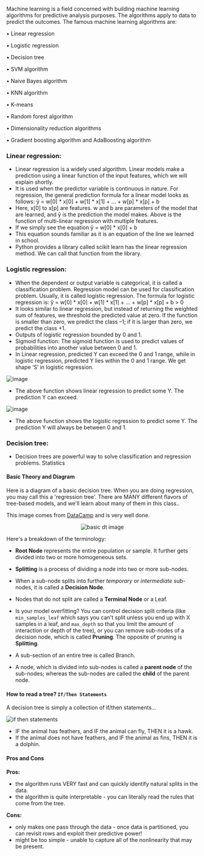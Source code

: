 Machine learning is a field concerned with building machine learning algorithms for predictive analysis purposes. The algorithms apply to data to predict the outcomes. The famous machine learning algorithms are:

•	Linear regression

•	Logistic regression

•	Decision tree

•	SVM algorithm

•	Naive Bayes algorithm

•	KNN algorithm

•	K-means

•	Random forest algorithm

•	Dimensionality reduction algorithms

•	Gradient boosting algorithm and AdaBoosting algorithm


### Linear regression:

- Linear regression is a widely used algorithm. Linear models make a prediction using a linear function of the input features, which we will explain shortly.
- It is used when the predictor variable is continuous in nature. For regression, the general prediction formula for a linear model looks as follows: ŷ = w[0] * x[0] + w[1] * x[1] + ... + w[p] * x[p] + b
- Here, x[0] to x[p] are features. w and b are parameters of the model that are learned, and ŷ is the prediction the model makes. Above is the function of multi-linear regression with multiple features.
- If we simply see the equation
ŷ = w[0] * x[0] + b
- This equation sounds familiar as it is an equation of the line we learned in school.
- Python provides a library called scikit learn has the linear regression method. We can call that function from the library.

### Logistic regression:

-	When the dependent or output variable is categorical, it is called a classification problem. Regression model can be used for classification problem. Usually, it is called logistic regression. The formula for logistic regression is:
ŷ = w[0] * x[0] + w[1] * x[1] + ... + w[p] * x[p] + b > 0
-	It looks similar to linear regression, but instead of returning the weighted sum of features, we threshold the predicted value at zero. If the function is smaller than zero, we predict the class –1; if it is larger than zero, we predict the class +1.
- Outputs of logistic regression bounded by 0 and 1.
- Sigmoid function: The sigmoid function is used to predict values of probabilities into another value between 0 and 1.
- In Linear regression, predicted Y can exceed the 0 and 1 range, while in logistic regression, predicted Y lies within the 0 and 1 range. We get shape ‘S’ in logistic regression.

![image](https://user-images.githubusercontent.com/56231883/177996143-71b2ed17-e2f2-4f7c-aad6-efd78c6ae87b.png)

- The above function shows linear regression to predict some Y. The prediction Y can exceed. 

![image](https://user-images.githubusercontent.com/56231883/177996743-c7aa09d5-fff3-4a6b-93ce-47a60625de96.png)

- The above function shows the logistic regression to predict some Y. The prediction Y will always be between 0 and 1.

### Decision tree:

-	Decision trees are powerful way to solve classification and regression problems. Statistics

#### Basic Theory and Diagram
Here is a diagram of a basic decision tree. When you are doing regression, you may call this a 'regression tree'. There are MANY different flavors of tree-based models, and we'll learn about many of them in this class..

This image comes from [DataCamp](https://www.datacamp.com/community/tutorials/decision-trees-R) and is very well done.

<center>

![basic dt image](https://res.cloudinary.com/dyd911kmh/image/upload/f_auto,q_auto:best/v1528907338/decision-tree_c2yyos.png)

</center>

Here's a breakdown of the terminology:

* **Root Node** represents the entire population or sample. It further gets divided into two or more homogeneous sets.

* **Splitting** is a process of dividing a node into two or more sub-nodes.

* When a sub-node splits into further *temporary or intermediate* sub-nodes, it is called a **Decision Node**.

* Nodes that do not split are called a **Terminal Node** or a Leaf.

* Is your model overfitting? You can control decision split criteria (like `min_samples_leaf` which says you can't split unless you end up with X samples in a leaf, and `max_depth` so that you limit the amount of interaction or depth of the tree), or you can remove sub-nodes of a decision node, which is called **Pruning**. The opposite of pruning is **Splitting**.

* A sub-section of an entire tree is called Branch.

* A node, which is divided into sub-nodes is called a **parent node** of the sub-nodes; whereas the sub-nodes are called the **child** of the parent node.

#### How to read a tree? `If/Then Statements`
A decision tree is simply a collection of if/then statements...

![if then statements](https://miro.medium.com/max/1648/0*J2l5dvJ2jqRwGDfG.png)

* IF the animal has feathers, and IF the animal can fly, THEN it is a hawk.
* If the animal does not have feathers, and IF the animal as fins, THEN it is a dolphin.

#### Pros and Cons
**Pros:** 
* the algorithm runs VERY fast and can quickly identify natural splits in the data.
* the algorithm is quite interpretable - you can literally read the rules that come from the tree.

**Cons:** 
* only makes one pass through the data - once data is partitioned, you can revisit rows and exploit their predictive power!
* might be too simple - unable to capture all of the nonlinearity that may be present.
